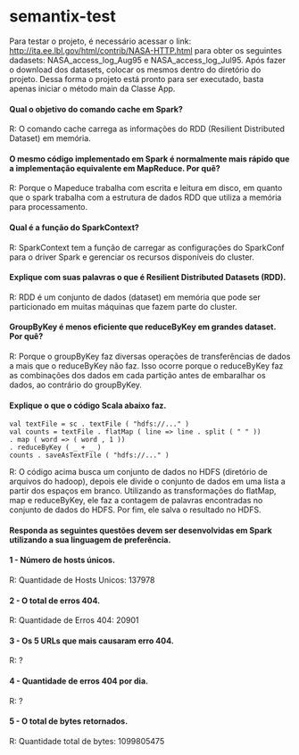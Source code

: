 # semantix-test

Para testar o projeto, é necessário acessar o link: http://ita.ee.lbl.gov/html/contrib/NASA-HTTP.html para obter os seguintes dadasets:
NASA_access_log_Aug95 e NASA_access_log_Jul95. Após fazer o download dos datasets, colocar os mesmos dentro do diretório do projeto.
Dessa forma o projeto está pronto para ser executado, basta apenas iniciar o método main da Classe App.

#### Qual o objetivo do comando cache em Spark?
R: O comando cache carrega as informações do RDD (Resilient Distributed Dataset) em memória.

#### O mesmo código implementado em Spark é normalmente mais rápido que a implementação equivalente em MapReduce. Por quê?
R: Porque o Mapeduce trabalha com escrita e leitura em disco, em quanto que o spark trabalha com a estrutura de dados RDD que utiliza a memória para processamento.

#### Qual é a função do SparkContext?
R: SparkContext tem a função de carregar as configurações do SparkConf para o driver Spark e gerenciar os recursos disponíveis do cluster.

#### Explique com suas palavras o que é Resilient Distributed Datasets (RDD).
R: RDD é um conjunto de dados (dataset) em memória que pode ser particionado em muitas máquinas que fazem parte do cluster.

#### GroupByKey é menos eficiente que reduceByKey em grandes dataset. Por quê?
R: Porque o groupByKey faz diversas operações de transferências de dados a mais que o reduceByKey não faz. Isso ocorre porque o reduceByKey faz as combinações dos dados em cada partição antes de embaralhar os dados, ao contrário do groupByKey.

#### Explique o que o código Scala abaixo faz.
```
val textFile = sc . textFile ( "hdfs://..." )
val counts = textFile . flatMap ( line => line . split ( " " ))
. map ( word => ( word , 1 ))
. reduceByKey ( _ + _ )
counts . saveAsTextFile ( "hdfs://..." )
```
R: O código acima busca um conjunto de dados no HDFS (diretório de arquivos do hadoop), depois ele divide o conjunto de dados em uma lista a partir dos espaços em branco. Utilizando as transformações do flatMap, map e reduceByKey, ele faz a contagem de palavras encontradas no conjunto de dados do HDFS. Por fim, ele salva o resultado no HDFS.

#### Responda as seguintes questões devem ser desenvolvidas em Spark utilizando a sua linguagem de preferência.

#### 1 - Número de hosts únicos.
R: Quantidade de Hosts Unicos: 137978

#### 2 - O total de erros 404.
R: Quantidade de Erros 404: 20901

#### 3 - Os 5 URLs que mais causaram erro 404.
R: ?

#### 4 - Quantidade de erros 404 por dia.
R: ?

#### 5 - O total de bytes retornados.
R: Quantidade total de bytes: 1099805475

